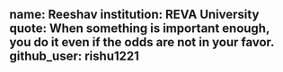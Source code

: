 name: Reeshav
institution: REVA University
quote: When something is important enough, you do it even if the odds are not in your favor. 
github_user: rishu1221 
---
